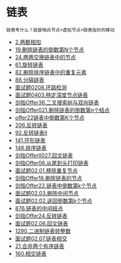 # 链表

```
链表考什么？就是哨兵节点+虚拟节点+链表指针的移动
```

- [2.两数相加](2.两数相加.md)
- [19.删除链表的倒数第N个节点](19.删除链表的倒数第N个节点.md)
- [24.两两交换链表中的节点](24.两两交换链表中的节点.md)
- [61.旋转链表](61.旋转链表.md)
- [82.删除排序链表中的重复元素](82.删除排序链表中的重复元素.md)
- [86.分隔链表](86.分隔链表.md)
- [面试题0208.环路检测](面试题0208.环路检测.md)
- [面试题0403.特定深度节点链表](面试题0403.特定深度节点链表.md)
- [剑指Offer36.二叉搜索树与双向链表](剑指Offer36.二叉搜索树与双向链表.md)
- [剑指Offer021.删除链表的倒数第n个结点](剑指Offer021.删除链表的倒数第n个结点.md)
- [offer22链表中倒数第K个节点](offer22链表中倒数第K个节点.md)
- [206.反转链表](206.反转链表.md)
- [92.反转链表II](92.反转链表II.md)
- [141.环形链表](141.环形链表.md)
- [148.排序链表](148.排序链表.md)
- [剑指OfferII027.回文链表](剑指OfferII027.回文链表.md)
- [剑指Offer06.从尾到头打印链表](剑指Offer06.从尾到头打印链表.md)
- [面试题02.01.移除重复节点](面试题02.01.移除重复节点.md)
- [剑指Offer18.删除链表的节点](剑指Offer18.删除链表的节点.md)
- [剑指Offer22.链表中倒数第k个节点](剑指Offer22.链表中倒数第k个节点.md)
- [面试题02.03.删除中间节点](面试题02.03.删除中间节点.md)
- [面试题02.02.返回倒数第k个节点](面试题02.02.返回倒数第k个节点.md)
- [876.链表的中间结点](876.链表的中间结点.md)
- [剑指Offer24.反转链表](剑指Offer24.反转链表.md)
- [面试题02.06.回文链表](面试题02.06.回文链表.md)
- [1290.二进制链表转整数](1290.二进制链表转整数.md)
- [面试题02.07.链表相交](面试题02.07.链表相交.md)
- [21.合并两个有序链表](21.合并两个有序链表.md)
- [160.相交链表](160.相交链表.md)

